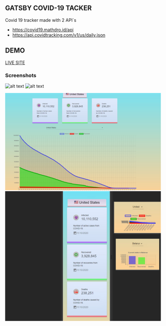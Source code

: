 ## GATSBY COVID-19 TACKER

Covid 19 tracker made with 2 API`s

- https://covid19.mathdro.id/api
- https://api.covidtracking.com/v1/us/daily.json

## DEMO

[LIVE SITE](https://covid-19israel.web.app/)

### Screenshots

![alt text][logo]
![alt text][logo2]

![Alt text](/Examples/ss1.jpg "screenshot 1")
![Alt text](/Examples/ss2.jpg "screenshot 2")

[logo]: 'https://github.com/OrchaniousS/gatsby-covid19/blob/main/Examples/ss1.jpg?raw=true' "screenshot 1"
[logo2]: 'https://github.com/OrchaniousS/gatsby-covid19/blob/main/Examples/ss2.jpg?raw=true' "screenshot 2"
